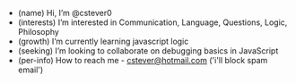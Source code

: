 - (name) Hi, I’m @cstever0
- (interests) I’m interested in Communication, Language, Questions, Logic, Philosophy
- (growth) I’m currently learning javascript logic
- (seeking) I’m looking to collaborate on debugging basics in JavaScript
- (per-info) How to reach me - cstever@hotmail.com ('i'll block spam email')

<!---
cstever0/cstever0 is a ✨ special ✨ repository because its `README.md` (this file) appears on your GitHub profile.
You can click the Preview link to take a look at your changes.
--->

